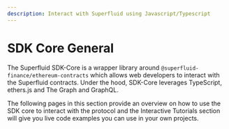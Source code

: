 ```yaml
---
description: Interact with Superfluid using Javascript/Typescript
---
```


# SDK Core General

The Superfluid SDK-Core is a wrapper library around `@superfluid-finance/ethereum-contracts` which allows web developers to interact with the Superfluid contracts. Under the hood, SDK-Core leverages TypeScript, ethers.js and The Graph and GraphQL.

The following pages in this section provide an overview on how to use the SDK core to interact with the protocol and the Interactive Tutorials section will give you live code examples you can use in your own projects.
